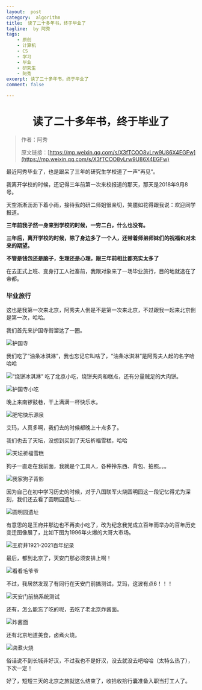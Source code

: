 ```yaml
---
layout:  post
category:  algorithm
title:  读了二十多年书，终于毕业了
tagline:  by 阿秀
tags:
    - 原创
    - 计算机
    - CS
    - 学习
    - 毕业
    - 研究生
    - 阿秀
excerpt: 读了二十多年书，终于毕业了
comment: false

---
```


<h1 align="center">读了二十多年书，终于毕业了</h1>

>作者：阿秀
>
>原文链接：[https://mp.weixin.qq.com/s/X3fTCOO8vLrw9U86X4EGFw](https://mp.weixin.qq.com/s/X3fTCOO8vLrw9U86X4EGFw)



最近阿秀毕业了，也是跟呆了三年的研究生学校道了一声“再见”。

我离开学校的时候，还记得三年前第一次来校报道的那天，那天是2018年9月8号。

天空淅淅沥沥下着小雨，接待我的研二师姐很亲切，笑靥如花得跟我说：欢迎同学报道。

**三年前我孑然一身来到学校的时候，一穷二白，什么也没有。** 

**三年后，离开学校的时候，除了身边多了一个人，还带着师弟师妹们的祝福和对未来的期望。**

**不管是钱包还是脑子，生理还是心理，跟三年前相比都充实太多了**



在去正式上班、变身打工人社畜前，我跟对象来了一场毕业旅行，目的地就选在了帝都。

### 毕业旅行

这也是我第一次来北京，阿秀夫人倒是不是第一次来北京，不过跟我一起来北京倒是第一次，哈哈。

我们首先来护国寺街溜达了一圈。

![护国寺](https://cdn.jsdelivr.net/gh/forthespada/mediaImage2@4.9/202106/微信图片_20210618214522.jpg)

我们吃了“油条冰淇淋”，我也忘记它叫啥了，“油条冰淇淋”是阿秀夫人起的名字哈哈哈

![“烧饼冰淇淋”](https://cdn.jsdelivr.net/gh/forthespada/mediaImage2@4.9/202106/微信图片_20210618212550.jpg)
吃了北京小吃，烧饼夹肉和糕点，还有分量贼足的大肉饼。

![护国寺小吃](https://cdn.jsdelivr.net/gh/forthespada/mediaImage2@4.9/202106/微信图片_20210618212559.jpg)

晚上来南锣鼓巷，干上满满一杯快乐水。

![肥宅快乐源泉](https://cdn.jsdelivr.net/gh/forthespada/mediaImage2@4.9/202106/微信图片_20210618212616.jpg)

艾玛，人真多啊，我们去的时候都晚上十点多了。

我们也去了天坛，没想到买到了天坛祈福雪糕，哈哈

![天坛祈福雪糕](https://cdn.jsdelivr.net/gh/forthespada/mediaImage2@4.9/202106/微信图片_20210618212603.jpg)



狗子一直走在我前面，我就是个工具人，各种拎东西、背包、拍照。。。

![我家狗子背影](https://cdn.jsdelivr.net/gh/forthespada/mediaImage2@4.9/202106/微信图片_20210618212624.jpg)



因为自己在初中学习历史的时候，对于八国联军火烧圆明园这一段记忆得尤为深刻，我们还去看了圆明园遗址....

![圆明园遗址](https://cdn.jsdelivr.net/gh/forthespada/mediaImage2@4.9/202106/微信图片_20210618212612.jpg)



有意思的是王府井那边也不再卖小吃了，改为纪念我党成立百年而举办的百年历史变迁图像展了，比如下图为1996年火爆的大哥大市场。

![王府井1921-2021百年纪录](https://cdn.jsdelivr.net/gh/forthespada/mediaImage2@4.9/202106/微信图片_20210618213346.jpg)

最后，都到北京了，天安门那必须安排上啊！

![看看毛爷爷](https://cdn.jsdelivr.net/gh/forthespada/mediaImage2@4.9/202106/微信图片_20210618212620.jpg)

不过，我居然发现了有同行在天安门前搞测试，艾玛，这波有点6！！！

![天安门前搞系统测试](https://cdn.jsdelivr.net/gh/forthespada/mediaImage2@4.9/202106/QQ截图20210618213607.png)



还有，怎么能忘了吃的呢，去吃了老北京炸酱面。

![炸酱面](https://cdn.jsdelivr.net/gh/forthespada/mediaImage2@4.9/202106/微信图片_20210618212556.jpg)



还有北京地道美食，卤煮火烧。

![卤煮火烧](https://cdn.jsdelivr.net/gh/forthespada/mediaImage2@4.9/202106/微信图片_20210618212608.jpg)

俗话说不到长城非好汉，不过我也不是好汉，没去就没去吧哈哈（太特么热了），下次一定！

好了，短短三天的北京之旅就这么结束了，收拾收拾行囊准备入职当打工人了。

























